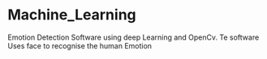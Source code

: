 # Machine_Learning
Emotion Detection Software using deep Learning and OpenCv.
Te software Uses face to recognise the human Emotion 
